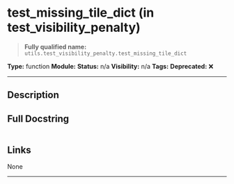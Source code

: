 # test_missing_tile_dict (in test_visibility_penalty)
> **Fully qualified name:** `utils.test_visibility_penalty.test_missing_tile_dict`

**Type:** function
**Module:** 
**Status:** n/a
**Visibility:** n/a
**Tags:** 
**Deprecated:** ❌

---

## Description


## Full Docstring
```

```

## Links
None

---
